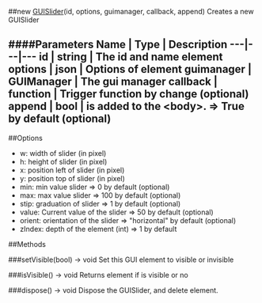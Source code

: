 ##new [GUISlider](#)(id, options, guimanager, callback, append)
Creates a new GUISlider

####Parameters
Name | Type | Description
---|---|---
id | string | The id and name element
options | json | Options of element
guimanager | GUIManager | The gui manager
callback | function | Trigger function by change (optional)
append | bool | is added to the &lt;body&gt;. =&gt; True by default (optional)
---

##Options

* w: width of slider (in pixel)
* h: height of slider (in pixel)
* x: position left of slider (in pixel)
* y: position top of slider (in pixel)
* min: min value slider =&gt; 0 by default (optional)
* max: max value slider =&gt; 100 by default (optional)
* stip: graduation of slider =&gt; 1 by default (optional)
* value: Current value of the slider =&gt; 50 by default (optional)
* orient: orientation of the slider =&gt; "horizontal" by default (optional)
* zIndex: depth of the element (int) =&gt; 1 by default

##Methods

###setVisible(bool) → void
Set this GUI element to visible or invisible

###isVisible() → void
Returns element if is visible or no

###dispose() → void
Dispose the GUISlider, and delete element.
